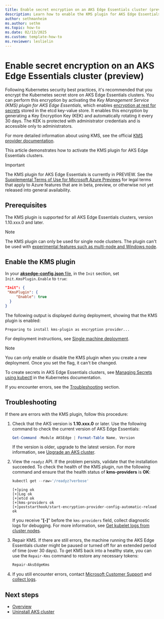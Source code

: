 ```yaml
---
title: Enable secret encryption on an AKS Edge Essentials cluster (preview)
description: Learn how to enable the KMS plugin for AKS Edge Essentials clusters to encrypt secrets.
author: sethmanheim
ms.author: sethm
ms.topic: how-to
ms.date: 02/13/2025
ms.custom: template-how-to
ms.reviewer: leslielin
---
```


# Enable secret encryption on an AKS Edge Essentials cluster (preview)

Following Kubernetes security best practices, it's recommended that you encrypt the Kubernetes secret store on AKS Edge Essentials clusters. You can perform this encryption by activating the *Key Management Service (KMS) plugin for AKS Edge Essentials*, which enables [encryption at rest for secrets](https://kubernetes.io/docs/concepts/configuration/secret/) stored in the etcd key-value store. It enables this encryption by generating a Key Encryption Key (KEK) and automatically rotating it every 30 days. The KEK is protected with administrator credentials and is accessible only to administrators.

For more detailed information about using KMS, see the official [KMS provider documentation](https://kubernetes.io/docs/tasks/administer-cluster/kms-provider/).

This article demonstrates how to activate the KMS plugin for AKS Edge Essentials clusters.

> [!IMPORTANT]
> The KMS plugin for AKS Edge Essentials is currently in PREVIEW. See the [Supplemental Terms of Use for Microsoft Azure Previews](https://azure.microsoft.com/support/legal/preview-supplemental-terms/) for legal terms that apply to Azure features that are in beta, preview, or otherwise not yet released into general availability.

## Prerequisites

The KMS plugin is supported for all AKS Edge Essentials clusters, version 1.10.xxx.0 and later.

> [!NOTE]
> The KMS plugin can only be used for single node clusters. The plugin can't be used with [experimental features such as multi-node and Windows node](aks-edge-system-requirements.md#experimental-or-prerelease-features).

## Enable the KMS plugin

In your [**aksedge-config.json** file](aks-edge-deployment-config-json.md), in the `Init` section, set `Init.KmsPlugin.Enable` to `true`:

```json
"Init": {
 "KmsPlugin": {
     "Enable": true
  }
}
```

The following output is displayed during deployment, showing that the KMS plugin is enabled:

```output
Preparing to install kms-plugin as encryption provider...
```

For deployment instructions, see [Single machine deployment](aks-edge-howto-single-node-deployment.md).

> [!NOTE]
> You can only enable or disable the KMS plugin when you create a new deployment. Once you set the flag, it can't be changed.

To create secrets in AKS Edge Essentials clusters, see [Managing Secrets using kubectl](https://kubernetes.io/docs/tasks/configmap-secret/managing-secret-using-kubectl/#use-raw-data) in the Kubernetes documentation.

If you encounter errors, see the [Troubleshooting](#troubleshooting) section.

## Troubleshooting

If there are errors with the KMS plugin, follow this procedure:

1. Check that the AKS version is **1.10.xxx.0** or later. Use the following command to check the current version of AKS Edge Essentials:

   ```powershell
   Get-Command -Module AKSEdge | Format-Table Name, Version
   ```

   If the version is older, upgrade to the latest version. For more information, see [Upgrade an AKS cluster](aks-edge-howto-update.md).

1. View the `readyz` API. If the problem persists, validate that the installation succeeded. To check the health of the KMS plugin, run the following command and ensure that the health status of **kms-providers** is **OK**:

   ```powershell
   kubectl get --raw='/readyz?verbose'
   ```

   ```output
   [+]ping ok
   [+]Log ok
   [+]etcd ok
   [+]kms-providers ok
   [+]poststarthook/start-encryption-provider-config-automatic-reload ok
   ```

   If you receive "**[-]**" before the `kms-providers` field, collect diagnostic logs for debugging. For more information, see [Get kubelet logs from cluster nodes](aks-get-kubelet-logs.md).

1. Repair KMS. If there are still errors, the machine running the AKS Edge Essentials cluster might be paused or turned off for an extended period of time (over 30 days). To get KMS back into a healthy state, you can use the `Repair-Kms` command to restore any necessary tokens:

   ```powershell
   Repair-AksEdgeKms
   ```

1. If you still encounter errors, contact [Microsoft Customer Support](aks-edge-troubleshoot-overview.md) and [collect logs](aks-get-kubelet-logs.md).

## Next steps

- [Overview](aks-edge-overview.md)
- [Uninstall AKS cluster](aks-edge-howto-uninstall.md)
